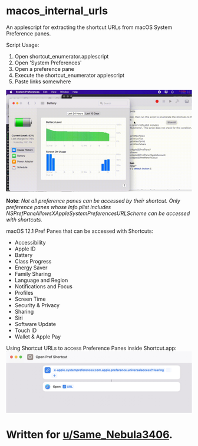 # macos_internal_urls
An applescript for extracting the shortcut URLs from macOS System Preference panes.

Script Usage:

1) Open shortcut_enumerator.applescript
1) Open 'System Preferences'
1) Open a preference pane
1) Execute the shortcut_enumerator applescript
1) Paste links somewhere

![Demo GIF](/images/demo.gif)

**Note**: _Not all preference panes can be accessed by their shortcut. Only preference panes whose Info.plist includes NSPrefPaneAllowsXAppleSystemPreferencesURLScheme can be accessed with shortcuts._


macOS 12.1 Pref Panes that can be accessed with Shortcuts:

* Accessibility
* Apple ID
* Battery
* Class Progress
* Energy Saver
* Family Sharing
* Language and Region
* Notifications and Focus
* Profiles
* Screen Time
* Security & Privacy
* Sharing
* Siri
* Software Update
* Touch ID
* Wallet & Apple Pay

Using Shortcut URLs to access Preference Panes inside Shortcut.app:
![Shortcut.app Screenshot](/images/shortcut_example.jpg)


# Written for [u/Same_Nebula3406](https://www.reddit.com/user/Same_Nebula3406/).
